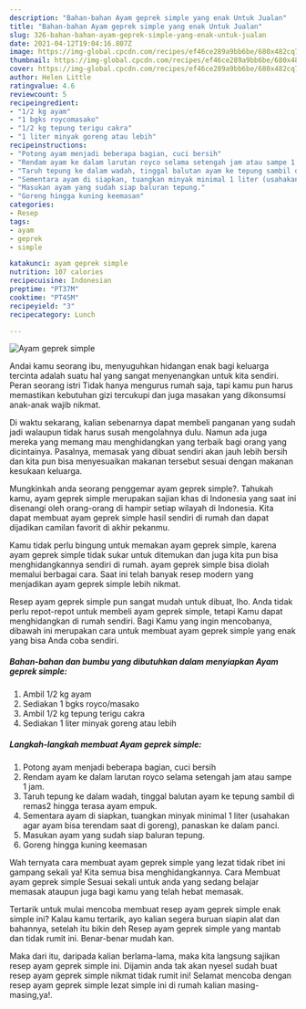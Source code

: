 ```yaml
---
description: "Bahan-bahan Ayam geprek simple yang enak Untuk Jualan"
title: "Bahan-bahan Ayam geprek simple yang enak Untuk Jualan"
slug: 326-bahan-bahan-ayam-geprek-simple-yang-enak-untuk-jualan
date: 2021-04-12T19:04:16.807Z
image: https://img-global.cpcdn.com/recipes/ef46ce289a9bb6be/680x482cq70/ayam-geprek-simple-foto-resep-utama.jpg
thumbnail: https://img-global.cpcdn.com/recipes/ef46ce289a9bb6be/680x482cq70/ayam-geprek-simple-foto-resep-utama.jpg
cover: https://img-global.cpcdn.com/recipes/ef46ce289a9bb6be/680x482cq70/ayam-geprek-simple-foto-resep-utama.jpg
author: Helen Little
ratingvalue: 4.6
reviewcount: 5
recipeingredient:
- "1/2 kg ayam"
- "1 bgks roycomasako"
- "1/2 kg tepung terigu cakra"
- "1 liter minyak goreng atau lebih"
recipeinstructions:
- "Potong ayam menjadi beberapa bagian, cuci bersih"
- "Rendam ayam ke dalam larutan royco selama setengah jam atau sampe 1 jam."
- "Taruh tepung ke dalam wadah, tinggal balutan ayam ke tepung sambil di remas2 hingga terasa ayam empuk."
- "Sementara ayam di siapkan, tuangkan minyak minimal 1 liter (usahakan agar ayam bisa terendam saat di goreng), panaskan ke dalam panci."
- "Masukan ayam yang sudah siap baluran tepung."
- "Goreng hingga kuning keemasan"
categories:
- Resep
tags:
- ayam
- geprek
- simple

katakunci: ayam geprek simple 
nutrition: 107 calories
recipecuisine: Indonesian
preptime: "PT37M"
cooktime: "PT45M"
recipeyield: "3"
recipecategory: Lunch

---
```



![Ayam geprek simple](https://img-global.cpcdn.com/recipes/ef46ce289a9bb6be/680x482cq70/ayam-geprek-simple-foto-resep-utama.jpg)

Andai kamu seorang ibu, menyuguhkan hidangan enak bagi keluarga tercinta adalah suatu hal yang sangat menyenangkan untuk kita sendiri. Peran seorang istri Tidak hanya mengurus rumah saja, tapi kamu pun harus memastikan kebutuhan gizi tercukupi dan juga masakan yang dikonsumsi anak-anak wajib nikmat.

Di waktu  sekarang, kalian sebenarnya dapat membeli panganan yang sudah jadi walaupun tidak harus susah mengolahnya dulu. Namun ada juga mereka yang memang mau menghidangkan yang terbaik bagi orang yang dicintainya. Pasalnya, memasak yang dibuat sendiri akan jauh lebih bersih dan kita pun bisa menyesuaikan makanan tersebut sesuai dengan makanan kesukaan keluarga. 



Mungkinkah anda seorang penggemar ayam geprek simple?. Tahukah kamu, ayam geprek simple merupakan sajian khas di Indonesia yang saat ini disenangi oleh orang-orang di hampir setiap wilayah di Indonesia. Kita dapat membuat ayam geprek simple hasil sendiri di rumah dan dapat dijadikan camilan favorit di akhir pekanmu.

Kamu tidak perlu bingung untuk memakan ayam geprek simple, karena ayam geprek simple tidak sukar untuk ditemukan dan juga kita pun bisa menghidangkannya sendiri di rumah. ayam geprek simple bisa diolah memalui berbagai cara. Saat ini telah banyak resep modern yang menjadikan ayam geprek simple lebih nikmat.

Resep ayam geprek simple pun sangat mudah untuk dibuat, lho. Anda tidak perlu repot-repot untuk membeli ayam geprek simple, tetapi Kamu dapat menghidangkan di rumah sendiri. Bagi Kamu yang ingin mencobanya, dibawah ini merupakan cara untuk membuat ayam geprek simple yang enak yang bisa Anda coba sendiri.

<!--inarticleads1-->

##### Bahan-bahan dan bumbu yang dibutuhkan dalam menyiapkan Ayam geprek simple:

1. Ambil 1/2 kg ayam
1. Sediakan 1 bgks royco/masako
1. Ambil 1/2 kg tepung terigu cakra
1. Sediakan 1 liter minyak goreng atau lebih




<!--inarticleads2-->

##### Langkah-langkah membuat Ayam geprek simple:

1. Potong ayam menjadi beberapa bagian, cuci bersih
1. Rendam ayam ke dalam larutan royco selama setengah jam atau sampe 1 jam.
1. Taruh tepung ke dalam wadah, tinggal balutan ayam ke tepung sambil di remas2 hingga terasa ayam empuk.
1. Sementara ayam di siapkan, tuangkan minyak minimal 1 liter (usahakan agar ayam bisa terendam saat di goreng), panaskan ke dalam panci.
1. Masukan ayam yang sudah siap baluran tepung.
1. Goreng hingga kuning keemasan




Wah ternyata cara membuat ayam geprek simple yang lezat tidak ribet ini gampang sekali ya! Kita semua bisa menghidangkannya. Cara Membuat ayam geprek simple Sesuai sekali untuk anda yang sedang belajar memasak ataupun juga bagi kamu yang telah hebat memasak.

Tertarik untuk mulai mencoba membuat resep ayam geprek simple enak simple ini? Kalau kamu tertarik, ayo kalian segera buruan siapin alat dan bahannya, setelah itu bikin deh Resep ayam geprek simple yang mantab dan tidak rumit ini. Benar-benar mudah kan. 

Maka dari itu, daripada kalian berlama-lama, maka kita langsung sajikan resep ayam geprek simple ini. Dijamin anda tak akan nyesel sudah buat resep ayam geprek simple nikmat tidak rumit ini! Selamat mencoba dengan resep ayam geprek simple lezat simple ini di rumah kalian masing-masing,ya!.

